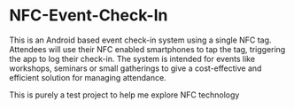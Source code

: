 # NFC-Event-Check-In

This is an Android based event check-in system using a single NFC tag. Attendees will use their NFC enabled smartphones to tap the tag, triggering the app to log their check-in. 
The system is intended for events like workshops, seminars or small gatherings to give a cost-effective and efficient solution for managing attendance.

This is purely a test project to help me explore NFC technology